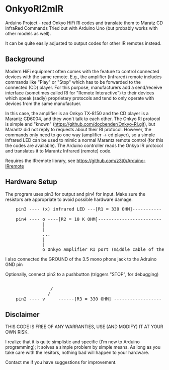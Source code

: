 # OnkyoRI2mIR
Arduino Project - read Onkyo HiFi RI codes and translate them to Maratz CD InfraRed Commands
Tried out with Arduino Uno (but probably works with other models as well).

It can be quite easily adjusted to output codes for other IR remotes instead.

## Background
Modern HiFi equipment often comes with the feature to control connected devices with the same remote.
E.g., the amplifier (infrared) remote includes commands like "Play" or "Stop" which has to be forwarded to the connected (CD) player. For this purpose, manufacturers add a send/receive interface (sometimes called RI for "Remote Interactive") to their 
devices which speak (sadly) proprietary protocols and tend to only operate with devices from the same manufactuer.

In this case, the amplifier is an Onkyo TX-8150 and the CD player is a Marantz CD6004, and they won't talk to each other.
The Onkyo RI protocol is simple and "known" (https://github.com/docbender/Onkyo-RI.git), but Marantz did not reply to requests about their RI protocol.
However, the commands only need to go one way (amplifier -> cd player), so a simple Infrared LED can be used to mimic a 
normal Marantz remote control (for this the codes are available).
The Arduino controller reads the Onkyo IR protocol and translates it to Marantz Infrared (remote) code.
   
Requires the IRremote library, see    https://github.com/z3t0/Arduino-IRremote


## Hardware Setup

The program uses pin3 for output and pin4 for input. 
Make sure the resistors are appropriate to avoid possible hardware damage.

<pre>
    pin3 ---- (x) infrared LED ---[R1 = 330 OHM]----------- GND

    pin4 ---- o ----[R2 = 10 K OHM]------------------------ GND
              |
              |
              ...
              |
              |
              o Onkyo Amplifier RI port (middle cable of the 3.5mm mono phone jack)
</pre>
I also connected the GROUND of the 3.5 mono phone jack to the Adruino GND pin


Optionally, connect pin2 to a pushbutton (triggers "STOP", for debugging)
<pre>

                 /         
                / 
    pin2 ---- v     ------[R3 = 330 OHM] ------------------ GND
</pre>

## Disclaimer

THIS CODE IS FREE OF ANY WARRANTIES, USE (AND MODIFY) IT AT YOUR OWN RISK.

I realize that it is quite simplistic and specific (I'm new to Arduino programming); 
it solves a simple problem by simple means.
As long as you take care with the resitors, nothing bad will happen to your hardware.
 
Contact me if you have suggestions for improvement.
